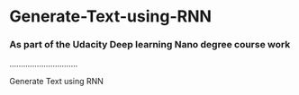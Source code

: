 # Generate-Text-using-RNN
### As part of the Udacity Deep learning Nano degree course work

..............................

Generate Text using RNN
